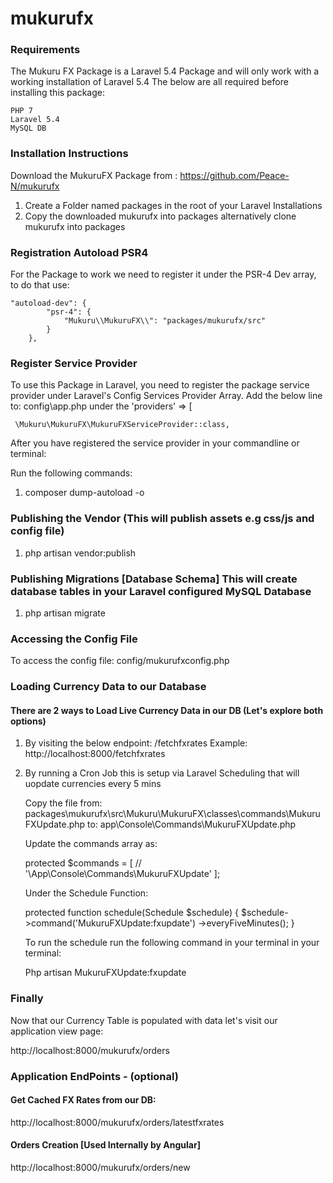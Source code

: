 # mukurufx

### Requirements

The Mukuru FX Package is a Laravel 5.4 Package and will only work with a working installation of Laravel 5.4
The below are all required before installing this package:

    PHP 7 
    Laravel 5.4
    MySQL DB

### Installation Instructions

Download the MukuruFX Package from : https://github.com/Peace-N/mukurufx

1. Create a Folder named packages in the root of your Laravel Installations
2. Copy the downloaded mukurufx into packages alternatively clone mukurufx into packages

### Registration Autoload PSR4

For the Package to work we need to register it under the PSR-4 Dev array, to do that use:

    "autoload-dev": {
            "psr-4": {
                "Mukuru\\MukuruFX\\": "packages/mukurufx/src"
            }
        },

### Register Service Provider

To use this Package in Laravel, you need to register the package service provider under Laravel's Config Services Provider Array.
Add the below line to: config\app.php under the 'providers' => [

     \Mukuru\MukuruFX\MukuruFXServiceProvider::class,
     
After you have registered the service provider in your commandline or terminal:

Run the following commands:

1. composer dump-autoload -o

### Publishing the Vendor (This will publish assets e.g css/js and config file)

1. php artisan vendor:publish

### Publishing Migrations [Database Schema] This will create database tables in your Laravel configured MySQL Database

1. php artisan migrate

### Accessing the Config File

To access the config file: config/mukurufxconfig.php

### Loading Currency Data to our Database

#### There are 2 ways to Load Live Currency Data in our DB (Let's explore both options)
1. By visiting the below endpoint: /fetchfxrates
  Example: 
  http://localhost:8000/fetchfxrates
  
2. By running a Cron Job this is setup via Laravel Scheduling that will uopdate currencies every 5 mins

    Copy the file 
       from: packages\mukurufx\src\Mukuru\MukuruFX\classes\commands\MukuruFXUpdate.php
       to:   app\Console\Commands\MukuruFXUpdate.php

    Update the commands array as:

    protected $commands = [
            //
            '\App\Console\Commands\MukuruFXUpdate'
        ];

    Under the Schedule Function:

    protected function schedule(Schedule $schedule)
        {
             $schedule->command('MukuruFXUpdate:fxupdate')
                 ->everyFiveMinutes();
        }
        
   To run the schedule run the following command in your terminal in your terminal: 
    
    Php artisan MukuruFXUpdate:fxupdate
    
### Finally

Now that our Currency Table is populated with data let's visit our application view page:

http://localhost:8000/mukurufx/orders

### Application EndPoints - (optional)

#### Get Cached FX Rates from our DB:

http://localhost:8000/mukurufx/orders/latestfxrates

#### Orders Creation [Used Internally by Angular]

http://localhost:8000/mukurufx/orders/new

